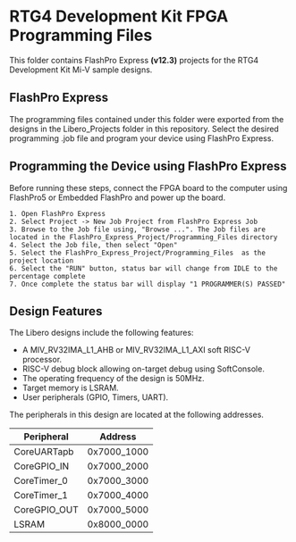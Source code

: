 # RTG4 Development Kit FPGA Programming Files

This folder contains FlashPro Express **(v12.3)** projects for the RTG4 Development Kit Mi-V sample designs.

## FlashPro Express
The programming files contained under this folder were exported from the designs in the Libero_Projects folder in this repository. Select the desired programming .job file and program your device using FlashPro Express.

## Programming the Device using FlashPro Express
 Before running these steps, connect the FPGA board to the computer using FlashPro5 or Embedded FlashPro and power up the board.

    1. Open FlashPro Express
    2. Select Project -> New Job Project from FlashPro Express Job   
    3. Browse to the Job file using, "Browse ...". The Job files are    located in the FlashPro_Express_Project/Programming_Files directory
    4. Select the Job file, then select "Open"
    5. Select the FlashPro_Express_Project/Programming_Files  as the project location
    6. Select the "RUN" button, status bar will change from IDLE to the percentage complete
    7. Once complete the status bar will display "1 PROGRAMMER(S) PASSED"

## Design Features
The Libero designs include the following features:
* A MIV_RV32IMA_L1_AHB or MIV_RV32IMA_L1_AXI soft RISC-V processor.
* RISC-V debug block allowing on-target debug using SoftConsole.
* The operating frequency of the design is 50MHz.
* Target memory is LSRAM.
* User peripherals (GPIO, Timers, UART).

The peripherals in this design are located at the following addresses.

| Peripheral    | Address   |
| ------------- |:-------------:|
| CoreUARTapb   | 0x7000_1000   |
| CoreGPIO_IN   | 0x7000_2000   |
| CoreTimer_0   | 0x7000_3000   |
| CoreTimer_1   | 0x7000_4000   |
| CoreGPIO_OUT  | 0x7000_5000   |
| LSRAM| 0x8000_0000|
